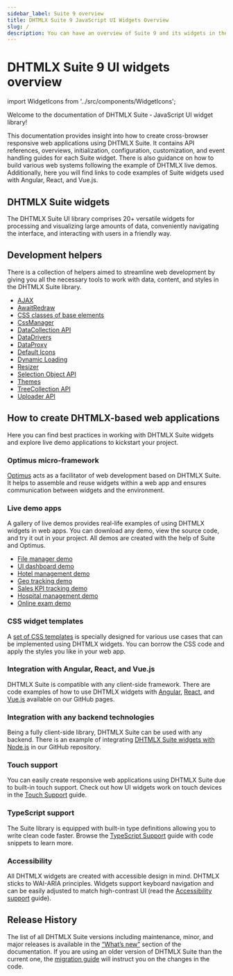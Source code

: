 ```yaml
---
sidebar_label: Suite 9 overview
title: DHTMLX Suite 9 JavaScript UI Widgets Overview 
slug: /
description: You can have an overview of Suite 9 and its widgets in the documentation of the DHTMLX JavaScript UI library. Browse developer guides and API reference, try out code examples and live demos, and download a free 30-day evaluation version of DHTMLX Suite 9.
---
```


# DHTMLX Suite 9 UI widgets overview

import WidgetIcons from '../src/components/WidgetIcons';

Welcome to the documentation of DHTMLX Suite ‐ JavaScript UI widget library!

This documentation provides insight into how to create cross-browser responsive web applications using DHTMLX Suite. It contains API references, overviews, initialization, configuration, customization, and event handling guides for each Suite widget. There is also guidance on how to build various web systems following the example of DHTMLX live demos. Additionally, here you will find links to code examples of Suite widgets used with Angular, React, and Vue.js.

## DHTMLX Suite widgets

The DHTMLX Suite UI library comprises 20+ versatile widgets for processing and visualizing large amounts of data, conveniently navigating the interface, and interacting with users in a friendly way.

<WidgetIcons />

## Development helpers

There is a collection of helpers aimed to streamline web development by giving you all the necessary tools to work with data, content, and styles in the DHTMLX Suite library.

- [AJAX](ajax/)
- [AwaitRedraw](helpers/await_redraw)
- [CSS classes of base elements](helpers/base_elements)
- [CssManager](css_manager/)
- [DataCollection API](data_collection/)
- [DataDrivers](helpers/datadrivers)
- [DataProxy](data_proxy/)
- [Default Icons](helpers/icon)
- [Dynamic Loading](helpers/lazydataproxy)
- [Resizer](helpers/resize_handler)
- [Selection Object API](selection/)
- [Themes](themes/)
- [TreeCollection API](tree_collection/)
- [Uploader API](uploader/)

## How to create DHTMLX-based web applications

Here you can find best practices in working with DHTMLX Suite widgets and explore live demo applications to kickstart your project.

### Optimus micro-framework

[Optimus](/optimus_guides/) acts as a facilitator of web development based on DHTMLX Suite. It helps to assemble and reuse widgets within a web app and ensures communication between widgets and the environment.

### Live demo apps

A gallery of live demos provides real-life examples of using DHTMLX widgets in web apps. You can download any demo, view the source code, and try it out in your project. All demos are created with the help of Suite and Optimus.

- [File manager demo](optimus_guides/filemanager_demo)
- [UI dashboard demo](optimus_guides/dashboard_demo)
- [Hotel management demo](optimus_guides/hotel_demo)
- [Geo tracking demo](optimus_guides/geotracking_demo)
- [Sales KPI tracking demo](optimus_guides/kpi_demo)
- [Hospital management demo](optimus_guides/hospital_demo)
- [Online exam demo](optimus_guides/exam_demo)

### CSS widget templates

A [set of CSS templates](https://dhtmlx.com/docs/products/dhtmlxSuite/how-to-create-javascript-applications/) is specially designed for various use cases that can be implemented using DHTMLX widgets. You can borrow the CSS code and apply the styles you like in your web app.

### Integration with Angular, React, and Vue.js
[comment]: # (ссылки ниже должны уводить на страницы доки)
DHTMLX Suite is compatible with any client-side framework. There are code examples of how to use DHTMLX widgets with [Angular](integration/suite_and_angular.md), [React](integration/suite_and_react.md), and [Vue.js](integration/suite_and_vue.md) available on our GitHub pages.

### Integration with any backend technologies

Being a fully client-side library, DHTMLX Suite can be used with any backend. There is an example of integrating [DHTMLX Suite widgets with Node.js](https://github.com/DHTMLX/nodejs-suite-demo) in our GitHub repository.

### Touch support
You can easily create responsive web applications using DHTMLX Suite due to built-in touch support. Check out how UI widgets work on touch devices in the [Touch Support](/common_features/touch_support/) guide.

### TypeScript support
The Suite library is equipped with built-in type definitions allowing you to write clean code faster. Browse the [TypeScript Support](/common_features/using_typescript/) guide with code snippets to learn more.

### Accessibility

All DHTMLX widgets are created with accessible design in mind. DHTMLX sticks to WAI-ARIA principles. Widgets support keyboard navigation and can be easily adjusted to match high-contrast UI (read the [Accessibility support](common_features/accessibility_support.md) guide).

## Release History

The list of all DHTMLX Suite versions including maintenance, minor, and major releases is available in the [“What’s new”](/whatsnew/) section of the documentation. If you are using an older version of DHTMLX Suite than the current one, the [migration guide](/migration/) will instruct you on the changes in the code.
